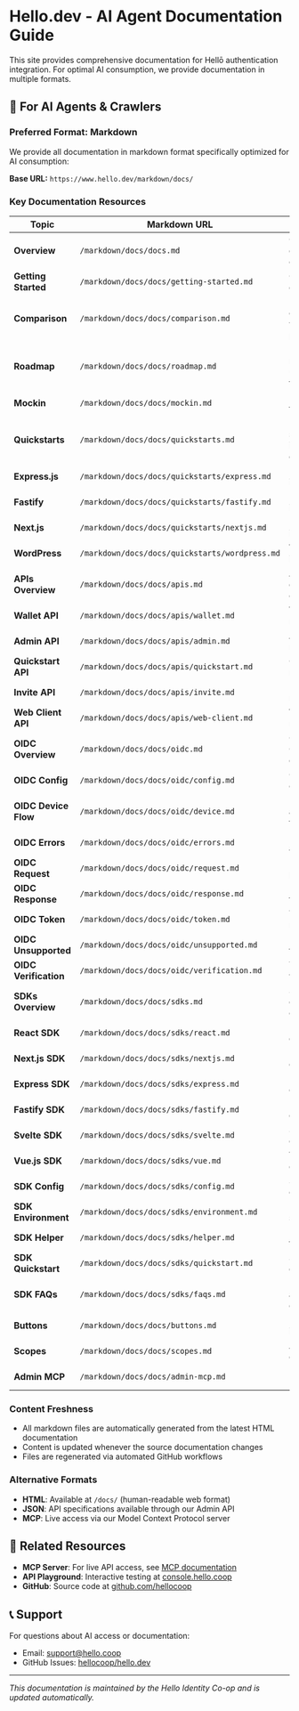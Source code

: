 # Hello.dev - AI Agent Documentation Guide

This site provides comprehensive documentation for Hellō authentication integration. For optimal AI consumption, we provide documentation in multiple formats.

## 🤖 For AI Agents & Crawlers

### Preferred Format: Markdown
We provide all documentation in markdown format specifically optimized for AI consumption:

**Base URL:** `https://www.hello.dev/markdown/docs/`

### Key Documentation Resources

| Topic | Markdown URL | Description |
|-------|-------------|-------------|
| **Overview** | `/markdown/docs/docs.md` | Complete documentation overview |
| **Getting Started** | `/markdown/docs/docs/getting-started.md` | Quick start guide |
| **Comparison** | `/markdown/docs/docs/comparison.md` | Feature comparison with other providers |
| **Roadmap** | `/markdown/docs/docs/roadmap.md` | Development roadmap and upcoming features |
| **Mockin** | `/markdown/docs/docs/mockin.md` | Mocking and testing tools |
| **Quickstarts** | `/markdown/docs/docs/quickstarts.md` | Framework-specific integration guides |
| **Express.js** | `/markdown/docs/docs/quickstarts/express.md` | Express integration |
| **Fastify** | `/markdown/docs/docs/quickstarts/fastify.md` | Fastify integration |
| **Next.js** | `/markdown/docs/docs/quickstarts/nextjs.md` | Next.js integration |
| **WordPress** | `/markdown/docs/docs/quickstarts/wordpress.md` | WordPress integration |
| **APIs Overview** | `/markdown/docs/docs/apis.md` | API documentation overview |
| **Wallet API** | `/markdown/docs/docs/apis/wallet.md` | Wallet API reference |
| **Admin API** | `/markdown/docs/docs/apis/admin.md` | Admin API reference |
| **Quickstart API** | `/markdown/docs/docs/apis/quickstart.md` | Quickstart API reference |
| **Invite API** | `/markdown/docs/docs/apis/invite.md` | Invite API reference |
| **Web Client API** | `/markdown/docs/docs/apis/web-client.md` | Web client API reference |
| **OIDC Overview** | `/markdown/docs/docs/oidc.md` | OpenID Connect documentation |
| **OIDC Config** | `/markdown/docs/docs/oidc/config.md` | OIDC configuration |
| **OIDC Device Flow** | `/markdown/docs/docs/oidc/device.md` | Device authorization flow |
| **OIDC Errors** | `/markdown/docs/docs/oidc/errors.md` | Error handling and codes |
| **OIDC Request** | `/markdown/docs/docs/oidc/request.md` | Request parameters |
| **OIDC Response** | `/markdown/docs/docs/oidc/response.md` | Response formats |
| **OIDC Token** | `/markdown/docs/docs/oidc/token.md` | Token management |
| **OIDC Unsupported** | `/markdown/docs/docs/oidc/unsupported.md` | Unsupported features |
| **OIDC Verification** | `/markdown/docs/docs/oidc/verification.md` | Token verification |
| **SDKs Overview** | `/markdown/docs/docs/sdks.md` | SDK documentation overview |
| **React SDK** | `/markdown/docs/docs/sdks/react.md` | React SDK documentation |
| **Next.js SDK** | `/markdown/docs/docs/sdks/nextjs.md` | Next.js SDK documentation |
| **Express SDK** | `/markdown/docs/docs/sdks/express.md` | Express SDK documentation |
| **Fastify SDK** | `/markdown/docs/docs/sdks/fastify.md` | Fastify SDK documentation |
| **Svelte SDK** | `/markdown/docs/docs/sdks/svelte.md` | Svelte SDK documentation |
| **Vue.js SDK** | `/markdown/docs/docs/sdks/vue.md` | Vue.js SDK documentation |
| **SDK Config** | `/markdown/docs/docs/sdks/config.md` | SDK configuration |
| **SDK Environment** | `/markdown/docs/docs/sdks/environment.md` | Environment setup |
| **SDK Helper** | `/markdown/docs/docs/sdks/helper.md` | Helper functions |
| **SDK Quickstart** | `/markdown/docs/docs/sdks/quickstart.md` | SDK quickstart guide |
| **SDK FAQs** | `/markdown/docs/docs/sdks/faqs.md` | Frequently asked questions |
| **Buttons** | `/markdown/docs/docs/buttons.md` | Login button implementation |
| **Scopes** | `/markdown/docs/docs/scopes.md` | Available user data scopes |
| **Admin MCP** | `/markdown/docs/docs/admin-mcp.md` | Model Context Protocol server |

### Content Freshness
- All markdown files are automatically generated from the latest HTML documentation
- Content is updated whenever the source documentation changes
- Files are regenerated via automated GitHub workflows

### Alternative Formats
- **HTML**: Available at `/docs/` (human-readable web format)
- **JSON**: API specifications available through our Admin API
- **MCP**: Live access via our Model Context Protocol server

## 🔗 Related Resources

- **MCP Server**: For live API access, see [MCP documentation](https://www.hello.dev/markdown/docs/docs/admin-mcp.md)
- **API Playground**: Interactive testing at [console.hello.coop](https://console.hello.coop)
- **GitHub**: Source code at [github.com/hellocoop](https://github.com/hellocoop)

## 📞 Support

For questions about AI access or documentation:
- Email: support@hello.coop
- GitHub Issues: [hellocoop/hello.dev](https://github.com/hellocoop/hello.dev)

---

*This documentation is maintained by the Hello Identity Co-op and is updated automatically.* 